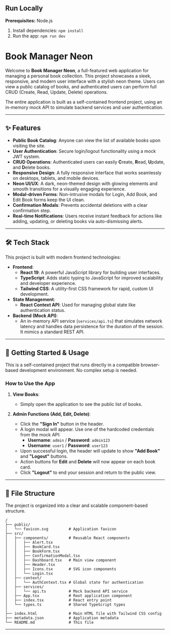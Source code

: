 
## Run Locally

**Prerequisites:**  Node.js


1. Install dependencies:
   `npm install`
2. Run the app:
   `npm run dev`





# Book Manager Neon

Welcome to **Book Manager Neon**, a full-featured web application for managing a personal book collection. This project showcases a sleek, responsive, and modern user interface with a stylish neon theme. Users can view a public catalog of books, and authenticated users can perform full CRUD (Create, Read, Update, Delete) operations.

The entire application is built as a self-contained frontend project, using an in-memory mock API to simulate backend services and user authentication.


---

## ✨ Features

- **Public Book Catalog**: Anyone can view the list of available books upon visiting the site.
- **User Authentication**: Secure login/logout functionality using a mock JWT system.
- **CRUD Operations**: Authenticated users can easily **C**reate, **R**ead, **U**pdate, and **D**elete books.
- **Responsive Design**: A fully responsive interface that works seamlessly on desktops, tablets, and mobile devices.
- **Neon UI/UX**: A dark, neon-themed design with glowing elements and smooth transitions for a visually engaging experience.
- **Modal-driven Forms**: Non-intrusive modals for Login, Add Book, and Edit Book forms keep the UI clean.
- **Confirmation Modals**: Prevents accidental deletions with a clear confirmation step.
- **Real-time Notifications**: Users receive instant feedback for actions like adding, updating, or deleting books via auto-dismissing alerts.


---

## 🛠️ Tech Stack

This project is built with modern frontend technologies:

- **Frontend**:
  - **React 19**: A powerful JavaScript library for building user interfaces.
  - **TypeScript**: Adds static typing to JavaScript for improved scalability and developer experience.
  - **Tailwind CSS**: A utility-first CSS framework for rapid, custom UI development.
- **State Management**:
  - **React Context API**: Used for managing global state like authentication status.
- **Backend (Mock API)**:
  - An in-memory API service (`services/api.ts`) that simulates network latency and handles data persistence for the duration of the session. It mimics a standard REST API.


---

## 🚀 Getting Started & Usage

This is a self-contained project that runs directly in a compatible browser-based development environment. No complex setup is needed.

### How to Use the App

1.  **View Books**:
    -   Simply open the application to see the public list of books.

2.  **Admin Functions (Add, Edit, Delete)**:
    -   Click the **"Sign In"** button in the header.
    -   A login modal will appear. Use one of the hardcoded credentials from the mock API:
        -   **Username**: `admin` / **Password**: `admin123`
        -   **Username**: `user1` / **Password**: `user123`
    -   Upon successful login, the header will update to show **"Add Book"** and **"Logout"** buttons.
    -   Action buttons for **Edit** and **Delete** will now appear on each book card.
    -   Click **"Logout"** to end your session and return to the public view.

---

## 📁 File Structure

The project is organized into a clear and scalable component-based structure.

```
/
├── public/
│   └── favicon.svg         # Application favicon
├── src/
│   ├── components/         # Reusable React components
│   │   ├── Alert.tsx
│   │   ├── BookCard.tsx
│   │   ├── BookForm.tsx
│   │   ├── ConfirmationModal.tsx
│   │   ├── Dashboard.tsx   # Main view component
│   │   ├── Header.tsx
│   │   ├── Icons.tsx       # SVG icon components
│   │   └── Login.tsx
│   ├── context/
│   │   └── AuthContext.tsx # Global state for authentication
│   ├── services/
│   │   └── api.ts          # Mock backend API service
│   ├── App.tsx             # Root application component
│   ├── index.tsx           # React entry point
│   └── types.ts            # Shared TypeScript types
│
├── index.html              # Main HTML file with Tailwind CSS config
├── metadata.json           # Application metadata
└── README.md               # This file
```

---



